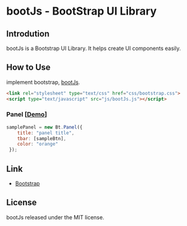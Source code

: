 # bootJs - BootStrap UI Library

## Introdution
bootJs is a Bootstrap UI Library. It helps create UI components easily. 


## How to Use

implement bootstrap, [bootJs](js/bootJs.js).

```html
<link rel="stylesheet" type="text/css" href="css/bootstrap.css">
<script type="text/javascript" src="js/bootJs.js"></script>
```

### Panel [[Demo]()]
```js
samplePanel = new Bt.Panel({
	title: "panel title",
	tbar: [sampleBtn],
	color: "orange"
 });
```

## Link
* [Bootstrap](http://getbootstrap.com)


## License
bootJs released under the MIT license.
